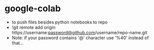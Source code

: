 # google-colab
* to push files besides python notebooks to repo
* !git remote add origin https://username:password@github.com/username/repo-name.git
* Note: if your password contains '@' character use '%40' instead of that...

